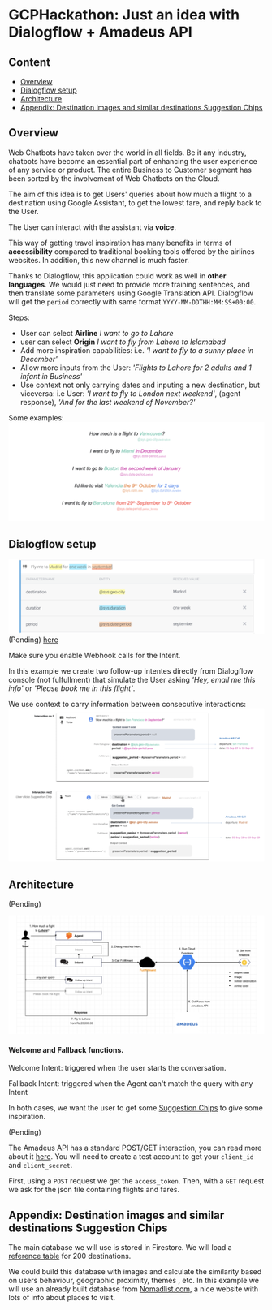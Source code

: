 # GCPHackathon: Just an idea with Dialogflow + Amadeus API
## Content
- [Overview](#overview)
- [Dialogflow setup](#dialogflow-setup)
- [Architecture](#architecture)
- [Appendix: Destination images and similar destinations Suggestion Chips](#appendix-destination-images-and-similar-destinations-suggestion-chips)


## Overview

Web Chatbots have taken over the world in all fields. Be it any industry, chatbots have become an essential part of enhancing the user experience of any service or product. The entire Business to Customer segment has been sorted by the involvement of Web Chatbots on the Cloud.

The aim of this idea is to get Users' queries about how much a flight to a destination using Google Assistant, to get the lowest fare, and reply back to the User.

The User can interact with the assistant via **voice**.

This way of getting travel inspiration has many benefits in terms of **accessibility** compared to traditional booking tools offered by the airlines websites. In addition, this new channel is much faster.

Thanks to Dialogflow, this application could work as well in **other languages**. We would just need to provide more training sentences, and then translate some parameters using Google Translation API. Dialogflow will get the `period` correctly with same format `YYYY-MM-DDTHH:MM:SS+00:00`.

Steps:
- User can select **Airline** *I want to go to Lahore*
- user can select **Origin** *I want to fly from Lahore to Islamabad*
- Add more inspiration capabilities: i.e. *'I want to fly to a sunny place in December'*
- Allow more inputs from the User: *'Flights to Lahore for 2 adults and 1 infant in Business'*
- Use context not only carrying dates and inputing a new destination, but viceversa: i.e User: *'I want to fly to London next weekend'*, (agent response), *'And for the last weekend of November?'*

Some examples:
![Screenshot](/assets/images/speeches.png)

## Dialogflow setup
![Screenshot](/assets/images/dialogflow1.png)
(Pending) [here](https://cloud.google.com/dialogflow/docs/)

Make sure you enable Webhook calls for the Intent.

In this example we create two follow-up intentes directly from Dialogflow console (not fulfullment) that simulate the User asking *'Hey, email me this info'* or *'Please book me in this flight'*.

We use context to carry information between consecutive interactions:
![Screenshot](/assets/images/contextdiagram.png)


## Architecture
(Pending)

![Screenshot](/assets/images/flow.png)


#### Welcome and Fallback functions.

Welcome Intent: triggered when the user starts the conversation.

Fallback Intent: triggered when the Agent can't match the query with any Intent

In both cases, we want the user to get some [Suggestion Chips](https://developers.google.com/actions/assistant/responses) to give some inspiration.

(Pending)

The Amadeus API has a standard POST/GET interaction, you can read more about it [here](https://developers.amadeus.com/self-service/category/air/api-doc/flight-low-fare-search/api-reference). You will need to create a test account to get your `client_id` and `client_secret`.

First, using a `POST` request we get the `access_token`. Then, with a `GET` request we ask for the json file containing flights and fares. 

## Appendix: Destination images and similar destinations Suggestion Chips

The main database we will use is stored in Firestore. We will load a [reference table](/assets/airport_codes_200.csv) for 200 destinations.

We could build this database with images and calculate the similarity based on users behaviour, geographic proximity, themes , etc. In this example we will use an already built database from [Nomadlist.com](https://nomadlist.com), a nice website with lots of info about places to visit. 


